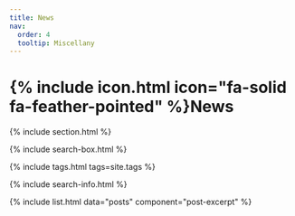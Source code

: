 ```yaml
---
title: News
nav:
  order: 4
  tooltip: Miscellany
---
```


# {% include icon.html icon="fa-solid fa-feather-pointed" %}News


{% include section.html %}

{% include search-box.html %}

{% include tags.html tags=site.tags %}

{% include search-info.html %}

{% include list.html data="posts" component="post-excerpt" %}
